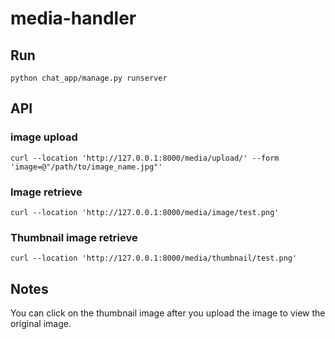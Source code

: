 # media-handler

## Run
```
python chat_app/manage.py runserver
```

## API
### image upload
```
curl --location 'http://127.0.0.1:8000/media/upload/' --form 'image=@"/path/to/image_name.jpg"'
```
### Image retrieve
```
curl --location 'http://127.0.0.1:8000/media/image/test.png'
```
### Thumbnail image retrieve
```
curl --location 'http://127.0.0.1:8000/media/thumbnail/test.png'
```

## Notes
You can click on the thumbnail image after you upload the image to view the original image.
